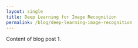 ```yaml
---
layout: single
title: Deep Learning for Image Recognition
permalink: /blog/deep-learning-image-recognition
---
```


Content of blog post 1.